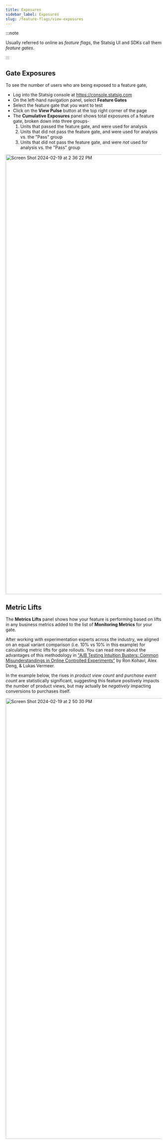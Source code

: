 ```yaml
---
title: Exposures
sidebar_label: Exposures
slug: /feature-flags/view-exposures
---
```


:::note

Usually referred to online as _feature flags_, the Statsig UI and SDKs call them _feature gates_.

:::

## Gate Exposures

To see the number of users who are being exposed to a feature gate, 
- Log into the Statsig console at https://console.statsig.com 
- On the left-hand navigation panel, select **Feature Gates**
- Select the feature gate that you want to test
- Click on the **View Pulse** button at the top right corner of the page
- The **Cumulative Exposures** panel shows total exposures of a feature gate, broken down into three groups-
  1. Units that passed the feature gate, and were used for analysis
  2. Units that did not pass the feature gate, and were used for analysis vs. the "Pass" group
  3. Units that did not pass the feature gate, and were *not* used for analysis vs. the "Pass" group

<img width="1417" alt="Screen Shot 2024-02-19 at 2 36 22 PM" src="https://github.com/statsig-io/docs/assets/101903926/9b115b7b-026c-4364-aac9-24a2e0007b5d"/>

## Metric Lifts
The **Metrics Lifts** panel shows how your feature is performing based on lifts in any business metrics added to the list of **Monitoring Metrics** for your gate. 

After working with experimentation experts across the industry, we aligned on an equal variant comparison (i.e. 10% vs 10% in this example) for calculating metric lifts for gate rollouts. You can read more about the advantages of this methodology in ["A/B Testing Intuition Busters: Common Misunderstandings in Online Controlled Experiments”](https://www.researchgate.net/publication/361226478_AB_Testing_Intuition_Busters_Common_Misunderstandings_in_Online_Controlled_Experiments) by Ron Kohavi, Alex Deng, & Lukas Vermeer. 

In the example below, the rises in *product view count* and *purchase event count* are statistically significant, suggesting this feature positively impacts the number of product views, but may actually be *negatively* impacting conversions to purchases itself. 

<img width="1420" alt="Screen Shot 2024-02-19 at 2 50 30 PM" src="https://github.com/statsig-io/docs/assets/101903926/01207199-5a5a-4505-a0af-7e6354b4590d"/>

